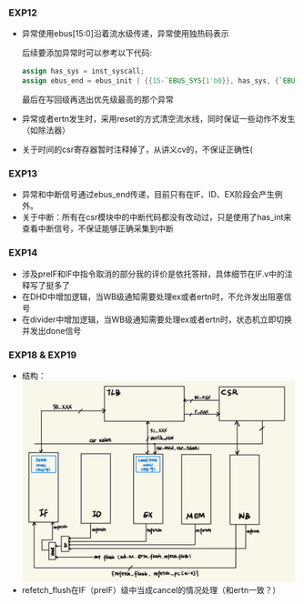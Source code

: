 ### EXP12 

* 异常使用ebus[15:0]沿着流水级传递，异常使用独热码表示

  后续要添加异常时可以参考以下代码:

  ```verilog
  assign has_sys = inst_syscall;
  assign ebus_end = ebus_init | {{15-`EBUS_SYS{1'b0}}, has_sys, {`EBUS_SYS{1'b0}}};
  ```

  最后在写回级再选出优先级最高的那个异常

* 异常或者ertn发生时，采用reset的方式清空流水线，同时保证一些动作不发生（如除法器）

* 关于时间的csr寄存器暂时注释掉了，从讲义cv的，不保证正确性(

### EXP13

- 异常和中断信号通过ebus_end传递，目前只有在IF、ID、EX阶段会产生例外。
- 关于中断：所有在csr模块中的中断代码都没有改动过，只是使用了has_int来查看中断信号，不保证能够正确采集到中断

### EXP14
* 涉及preIF和IF中指令取消的部分我的评价是依托答辩，具体细节在IF.v中的注释写了挺多了
* 在DHD中增加逻辑，当WB级通知需要处理ex或者ertn时，不允许发出阻塞信号
* 在divider中增加逻辑，当WB级通知需要处理ex或者ertn时，状态机立即切换并发出done信号

### EXP18 & EXP19
* 结构：  
![Alt text](pic/c22006f17a2dfa13b7e3419e8dcc168.jpg)
* refetch_flush在IF（preIF）级中当成cancel的情况处理（和ertn一致？）